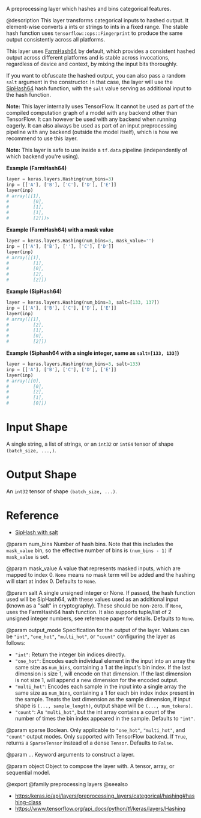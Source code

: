 A preprocessing layer which hashes and bins categorical features.

@description
This layer transforms categorical inputs to hashed output. It element-wise
converts a ints or strings to ints in a fixed range. The stable hash
function uses `tensorflow::ops::Fingerprint` to produce the same output
consistently across all platforms.

This layer uses [FarmHash64](https://github.com/google/farmhash) by default,
which provides a consistent hashed output across different platforms and is
stable across invocations, regardless of device and context, by mixing the
input bits thoroughly.

If you want to obfuscate the hashed output, you can also pass a random
`salt` argument in the constructor. In that case, the layer will use the
[SipHash64](https://github.com/google/highwayhash) hash function, with
the `salt` value serving as additional input to the hash function.

**Note:** This layer internally uses TensorFlow. It cannot
be used as part of the compiled computation graph of a model with
any backend other than TensorFlow.
It can however be used with any backend when running eagerly.
It can also always be used as part of an input preprocessing pipeline
with any backend (outside the model itself), which is how we recommend
to use this layer.

**Note:** This layer is safe to use inside a `tf.data` pipeline
(independently of which backend you're using).

**Example (FarmHash64)**

```python
layer = keras.layers.Hashing(num_bins=3)
inp = [['A'], ['B'], ['C'], ['D'], ['E']]
layer(inp)
# array([[1],
#         [0],
#         [1],
#         [1],
#         [2]])>
```

**Example (FarmHash64) with a mask value**

```python
layer = keras.layers.Hashing(num_bins=3, mask_value='')
inp = [['A'], ['B'], [''], ['C'], ['D']]
layer(inp)
# array([[1],
#         [1],
#         [0],
#         [2],
#         [2]])
```

**Example (SipHash64)**

```python
layer = keras.layers.Hashing(num_bins=3, salt=[133, 137])
inp = [['A'], ['B'], ['C'], ['D'], ['E']]
layer(inp)
# array([[1],
#         [2],
#         [1],
#         [0],
#         [2]])
```

**Example (Siphash64 with a single integer, same as `salt=[133, 133]`)**

```python
layer = keras.layers.Hashing(num_bins=3, salt=133)
inp = [['A'], ['B'], ['C'], ['D'], ['E']]
layer(inp)
# array([[0],
#         [0],
#         [2],
#         [1],
#         [0]])
```

# Input Shape
A single string, a list of strings, or an `int32` or `int64` tensor
of shape `(batch_size, ...,)`.

# Output Shape
An `int32` tensor of shape `(batch_size, ...)`.

# Reference
- [SipHash with salt](https://www.131002.net/siphash/siphash.pdf)

@param num_bins
Number of hash bins. Note that this includes the `mask_value`
bin, so the effective number of bins is `(num_bins - 1)`
if `mask_value` is set.

@param mask_value
A value that represents masked inputs, which are mapped to
index 0. `None` means no mask term will be added and the
hashing will start at index 0. Defaults to `None`.

@param salt
A single unsigned integer or None.
If passed, the hash function used will be SipHash64,
with these values used as an additional input
(known as a "salt" in cryptography).
These should be non-zero. If `None`, uses the FarmHash64 hash
function. It also supports tuple/list of 2 unsigned
integer numbers, see reference paper for details.
Defaults to `None`.

@param output_mode
Specification for the output of the layer. Values can be
`"int"`, `"one_hot"`, `"multi_hot"`, or
`"count"` configuring the layer as follows:
- `"int"`: Return the integer bin indices directly.
- `"one_hot"`: Encodes each individual element in the input into an
    array the same size as `num_bins`, containing a 1
    at the input's bin index. If the last dimension is size 1,
    will encode on that dimension.
    If the last dimension is not size 1, will append a new
    dimension for the encoded output.
- `"multi_hot"`: Encodes each sample in the input into a
    single array the same size as `num_bins`,
    containing a 1 for each bin index
    index present in the sample. Treats the last dimension
    as the sample dimension, if input shape is
    `(..., sample_length)`, output shape will be
    `(..., num_tokens)`.
- `"count"`: As `"multi_hot"`, but the int array contains a count of
    the number of times the bin index appeared in the sample.
Defaults to `"int"`.

@param sparse
Boolean. Only applicable to `"one_hot"`, `"multi_hot"`,
and `"count"` output modes. Only supported with TensorFlow
backend. If `True`, returns a `SparseTensor` instead of
a dense `Tensor`. Defaults to `False`.

@param ...
Keyword arguments to construct a layer.

@param object
Object to compose the layer with. A tensor, array, or sequential model.

@export
@family preprocessing layers
@seealso
+ <https:/keras.io/api/layers/preprocessing_layers/categorical/hashing#hashing-class>
+ <https://www.tensorflow.org/api_docs/python/tf/keras/layers/Hashing>
